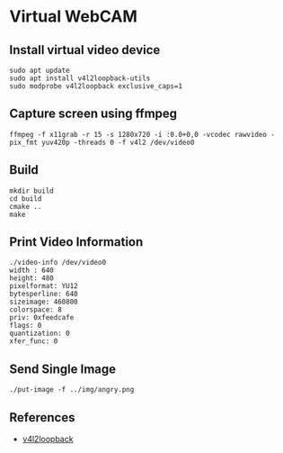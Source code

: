 # Virtual WebCAM

## Install virtual video device

    sudo apt update
    sudo apt install v4l2loopback-utils
    sudo modprobe v4l2loopback exclusive_caps=1

## Capture screen using ffmpeg

    ffmpeg -f x11grab -r 15 -s 1280x720 -i :0.0+0,0 -vcodec rawvideo -pix_fmt yuv420p -threads 0 -f v4l2 /dev/video0

## Build

    mkdir build
    cd build
    cmake ..
    make

## Print Video Information

    ./video-info /dev/video0
    width : 640
    height: 480
    pixelformat: YU12
    bytesperline: 640
    sizeimage: 460800
    colorspace: 8
    priv: 0xfeedcafe
    flags: 0
    quantization: 0
    xfer_func: 0

## Send Single Image

    ./put-image -f ../img/angry.png

## References

*    [v4l2loopback](https://github.com/umlaeute/v4l2loopback)